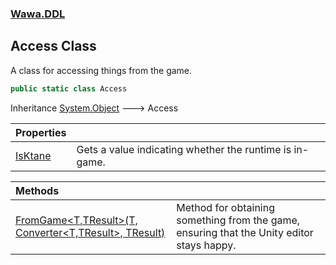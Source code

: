 ### [Wawa.DDL](Wawa.DDL.md 'Wawa.DDL')

## Access Class

A class for accessing things from the game.

```csharp
public static class Access
```

Inheritance [System.Object](https://docs.microsoft.com/en-us/dotnet/api/System.Object 'System.Object') &#129106; Access

| Properties | |
| :--- | :--- |
| [IsKtane](Access.IsKtane().md 'Wawa.DDL.Access.IsKtane') | Gets a value indicating whether the runtime is in-game. |

| Methods | |
| :--- | :--- |
| [FromGame&lt;T,TResult&gt;(T, Converter&lt;T,TResult&gt;, TResult)](Access.FromGame(T,Converter,TResult).md 'Wawa.DDL.Access.FromGame<T,TResult>(T, System.Converter<T,TResult>, TResult)') | Method for obtaining something from the game, ensuring that the Unity editor stays happy. |
